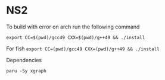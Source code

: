 # NS2

 To build with error on arch run the following command

 `export CC=$(pwd)/gcc49 CXX=$(pwd)/g++49 && ./install`

For fish
 `export CC=(pwd)/gcc49 CXX=(pwd)/g++49 && ./install`

Dependencies

`paru -Sy xgraph`
